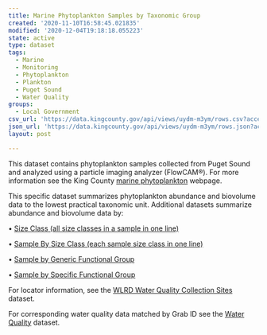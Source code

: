 ```yaml
---
title: Marine Phytoplankton Samples by Taxonomic Group
created: '2020-11-10T16:58:45.021835'
modified: '2020-12-04T19:18:18.055223'
state: active
type: dataset
tags:
  - Marine
  - Monitoring
  - Phytoplankton
  - Plankton
  - Puget Sound
  - Water Quality
groups:
  - Local Government
csv_url: 'https://data.kingcounty.gov/api/views/uydm-m3ym/rows.csv?accessType=DOWNLOAD'
json_url: 'https://data.kingcounty.gov/api/views/uydm-m3ym/rows.json?accessType=DOWNLOAD'
layout: post

---
```

<p>This dataset contains phytoplankton samples collected from Puget Sound and analyzed using a particle imaging analyzer (FlowCAM®). For more information see the King County <a href="https://green2.kingcounty.gov/marine/Monitoring/Phytoplankton" > marine phytoplankton</a> webpage. </p>
<p>This specific dataset summarizes phytoplankton abundance and biovolume data to the lowest practical taxonomic unit. Additional datasets summarize abundance and biovolume data by:</p>
<p>•	 <a href="https://data.kingcounty.gov/Environment-Waste-Management/Phytoplankton-Grouped-by-Size-Class/ap4k-tvru" >Size Class  (all size classes in a sample in one line)</a></p>
<p>•	 <a href="https://data.kingcounty.gov/Environment-Waste-Management/Phytoplankton-Grouped-by-Sample-and-Size-Class/qah3-t5yd" >Sample By Size Class (each sample size class in one line)</a></p>
<p>•	 <a href="https://data.kingcounty.gov/dataset/Phytoplankton-Grouped-by-Sample-and-General-Functi/ddc7-9f23" >Sample by Generic Functional Group</a></p>
<p>•	 <a href="https://data.kingcounty.gov/dataset/Phytoplankton-Grouped-by-Sample-and-Specific-Funct/xyty-wq8n" >Sample by Specific Functional Group</a></p>
<p>For locator information, see the <a href="https://data.kingcounty.gov/dataset/WLRD-Sites/wbhs-bbzf">WLRD Water Quality Collection Sites</a> dataset.</p>
<p>For corresponding water quality data matched by Grab ID see the <a href="https://data.kingcounty.gov/Environment-Waste-Management/Water-Quality/vwmt-pvjw">Water Quality</a> dataset.</p>
